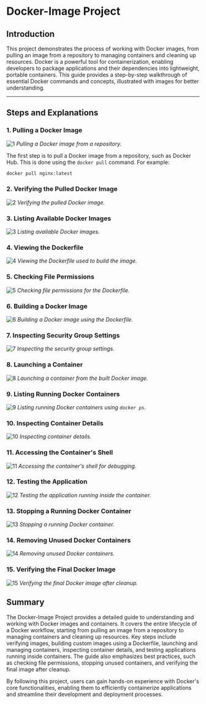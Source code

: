 # Docker-Image Project

## Introduction

This project demonstrates the process of working with Docker images, from pulling an image from a repository to managing containers and cleaning up resources. Docker is a powerful tool for containerization, enabling developers to package applications and their dependencies into lightweight, portable containers. This guide provides a step-by-step walkthrough of essential Docker commands and concepts, illustrated with images for better understanding.

---

## Steps and Explanations

### 1. Pulling a Docker Image
![1](./img/1.%20pull%20.png)
*Pulling a Docker image from a repository.*

The first step is to pull a Docker image from a repository, such as Docker Hub. This is done using the `docker pull` command. For example:
```bash
docker pull nginx:latest
```

### 2. Verifying the Pulled Docker Image
![2](./img/2.pull.png)
*Verifying the pulled Docker image.*

### 3. Listing Available Docker Images
![3](./img/3.%20image.png)
*Listing available Docker images.*

### 4. Viewing the Dockerfile
![4](./img/4.%20file.png)
*Viewing the Dockerfile used to build the image.*

### 5. Checking File Permissions
![5](./img/5%20file%20permission.png)
*Checking file permissions for the Dockerfile.*

### 6. Building a Docker Image
![6](./img/6%20docker%20build.png)
*Building a Docker image using the Dockerfile.*

### 7. Inspecting Security Group Settings
![7](./img/7%20sg.png)
*Inspecting the security group settings.*

### 8. Launching a Container
![8](./img/8.jpeg)
*Launching a container from the built Docker image.*

### 9. Listing Running Docker Containers
![9](./img/9%20docker%20ps.png)
*Listing running Docker containers using `docker ps`.*

### 10. Inspecting Container Details
![10](./img/10%20.png)
*Inspecting container details.*

### 11. Accessing the Container's Shell
![11](./img/11.jpeg)
*Accessing the container's shell for debugging.*

### 12. Testing the Application
![12](./img/12.png)
*Testing the application running inside the container.*

### 13. Stopping a Running Docker Container
![13](./img/13.png)
*Stopping a running Docker container.*

### 14. Removing Unused Docker Containers
![14](./img/14.png)
*Removing unused Docker containers.*

### 15. Verifying the Final Docker Image
![15](./img/15%20docker%20image.png)
*Verifying the final Docker image after cleanup.*




## Summary

The Docker-Image Project provides a detailed guide to understanding and working with Docker images and containers. It covers the entire lifecycle of a Docker workflow, starting from pulling an image from a repository to managing containers and cleaning up resources. Key steps include verifying images, building custom images using a Dockerfile, launching and managing containers, inspecting container details, and testing applications running inside containers. The guide also emphasizes best practices, such as checking file permissions, stopping unused containers, and verifying the final image after cleanup.

By following this project, users can gain hands-on experience with Docker's core functionalities, enabling them to efficiently containerize applications and streamline their development and deployment processes.